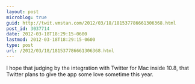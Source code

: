 ```yaml
---
layout: post
microblog: true
guid: http://twit.vmstan.com/2012/03/18/181537786661306368.html
post_id: 3037714
date: 2012-03-18T18:29:15-0600
lastmod: 2012-03-18T18:29:15-0600
type: post
url: /2012/03/18/181537786661306368.html
---
```

I hope that judging by the integration with Twitter for Mac inside 10.8, that Twitter plans to give the app some love sometime this year.

